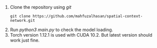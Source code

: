 1. Clone the repository using *git*
    ```
    git clone https://github.com/mahfuzalhasan/spatial-context-network.git
    ```
2. Run *python3 main.py* to check the model loading.
3. Torch version 1.12.1 is used with CUDA 10.2. But latest version should work just fine. 